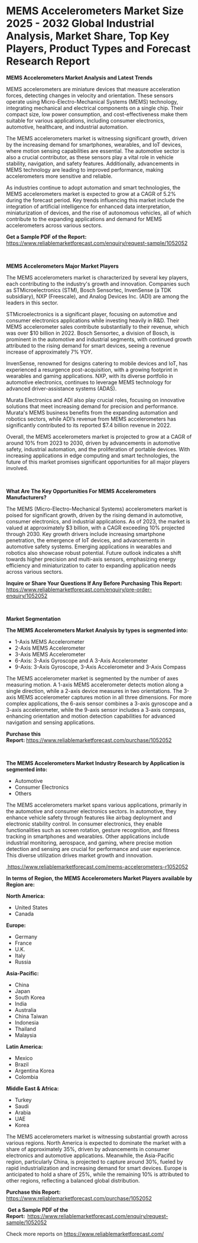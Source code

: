 <p><h1>MEMS Accelerometers Market Size 2025 - 2032 Global Industrial Analysis, Market Share, Top Key Players, Product Types and Forecast Research Report</h1></p><p><strong>MEMS Accelerometers Market Analysis and Latest Trends</strong></p>
<p><p>MEMS accelerometers are miniature devices that measure acceleration forces, detecting changes in velocity and orientation. These sensors operate using Micro-Electro-Mechanical Systems (MEMS) technology, integrating mechanical and electrical components on a single chip. Their compact size, low power consumption, and cost-effectiveness make them suitable for various applications, including consumer electronics, automotive, healthcare, and industrial automation.</p><p>The MEMS accelerometers market is witnessing significant growth, driven by the increasing demand for smartphones, wearables, and IoT devices, where motion sensing capabilities are essential. The automotive sector is also a crucial contributor, as these sensors play a vital role in vehicle stability, navigation, and safety features. Additionally, advancements in MEMS technology are leading to improved performance, making accelerometers more sensitive and reliable.</p><p>As industries continue to adopt automation and smart technologies, the MEMS accelerometers market is expected to grow at a CAGR of 5.2% during the forecast period. Key trends influencing this market include the integration of artificial intelligence for enhanced data interpretation, miniaturization of devices, and the rise of autonomous vehicles, all of which contribute to the expanding applications and demand for MEMS accelerometers across various sectors.</p></p>
<p><strong>Get a Sample PDF of the Report:&nbsp;</strong> <a href="https://www.reliablemarketforecast.com/enquiry/request-sample/1052052?utm_campaign=3178&utm_medium=2&utm_source=Github&utm_content=ia&utm_term=06042025&utm_id=mems-accelerometers">https://www.reliablemarketforecast.com/enquiry/request-sample/1052052</a></p>
<p>&nbsp;</p>
<p><strong>MEMS Accelerometers Major Market Players</strong></p>
<p><p>The MEMS accelerometers market is characterized by several key players, each contributing to the industry's growth and innovation. Companies such as STMicroelectronics (STM), Bosch Sensortec, InvenSense (a TDK subsidiary), NXP (Freescale), and Analog Devices Inc. (ADI) are among the leaders in this sector. </p><p>STMicroelectronics is a significant player, focusing on automotive and consumer electronics applications while investing heavily in R&D. Their MEMS accelerometer sales contribute substantially to their revenue, which was over $10 billion in 2022. Bosch Sensortec, a division of Bosch, is prominent in the automotive and industrial segments, with continued growth attributed to the rising demand for smart devices, seeing a revenue increase of approximately 7% YOY.</p><p>InvenSense, renowned for designs catering to mobile devices and IoT, has experienced a resurgence post-acquisition, with a growing footprint in wearables and gaming applications. NXP, with its diverse portfolio in automotive electronics, continues to leverage MEMS technology for advanced driver-assistance systems (ADAS).</p><p>Murata Electronics and ADI also play crucial roles, focusing on innovative solutions that meet increasing demand for precision and performance. Murata's MEMS business benefits from the expanding automation and robotics sectors, while ADI’s revenue from MEMS accelerometers has significantly contributed to its reported $7.4 billion revenue in 2022.</p><p>Overall, the MEMS accelerometers market is projected to grow at a CAGR of around 10% from 2023 to 2030, driven by advancements in automotive safety, industrial automation, and the proliferation of portable devices. With increasing applications in edge computing and smart technologies, the future of this market promises significant opportunities for all major players involved.</p></p>
<p>&nbsp;</p>
<p><strong>What Are The Key Opportunities For MEMS Accelerometers Manufacturers?</strong></p>
<p><p>The MEMS (Micro-Electro-Mechanical Systems) accelerometers market is poised for significant growth, driven by the rising demand in automotive, consumer electronics, and industrial applications. As of 2023, the market is valued at approximately $3 billion, with a CAGR exceeding 10% projected through 2030. Key growth drivers include increasing smartphone penetration, the emergence of IoT devices, and advancements in automotive safety systems. Emerging applications in wearables and robotics also showcase robust potential. Future outlook indicates a shift towards higher precision and multi-axis sensors, emphasizing energy efficiency and miniaturization to cater to expanding application needs across various sectors.</p></p>
<p><strong>Inquire or Share Your Questions If Any Before Purchasing This Report:</strong> <a href="https://www.reliablemarketforecast.com/enquiry/pre-order-enquiry/1052052?utm_campaign=3178&utm_medium=2&utm_source=Github&utm_content=ia&utm_term=06042025&utm_id=mems-accelerometers">https://www.reliablemarketforecast.com/enquiry/pre-order-enquiry/1052052</a></p>
<p>&nbsp;</p>
<p><strong>Market Segmentation</strong></p>
<p><strong>The MEMS Accelerometers Market Analysis by types is segmented into:</strong></p>
<p><ul><li>1-Axis MEMS Accelerometer</li><li>2-Axis MEMS Accelerometer</li><li>3-Axis MEMS Accelerometer</li><li>6-Axis: 3-Axis Gyroscope and A 3-Axis Accelerometer</li><li>9-Axis: 3-Axis Gyroscope, 3-Axis Accelerometer and 3-Axis Compass</li></ul></p>
<p><p>The MEMS accelerometer market is segmented by the number of axes measuring motion. A 1-axis MEMS accelerometer detects motion along a single direction, while a 2-axis device measures in two orientations. The 3-axis MEMS accelerometer captures motion in all three dimensions. For more complex applications, the 6-axis sensor combines a 3-axis gyroscope and a 3-axis accelerometer, while the 9-axis sensor includes a 3-axis compass, enhancing orientation and motion detection capabilities for advanced navigation and sensing applications.</p></p>
<p><strong>Purchase this Report:&nbsp;</strong><a href="https://www.reliablemarketforecast.com/purchase/1052052?utm_campaign=3178&utm_medium=2&utm_source=Github&utm_content=ia&utm_term=06042025&utm_id=mems-accelerometers">https://www.reliablemarketforecast.com/purchase/1052052</a></p>
<p>&nbsp;</p>
<p><strong>The MEMS Accelerometers Market Industry Research by Application is segmented into:</strong></p>
<p><ul><li>Automotive</li><li>Consumer Electronics</li><li>Others</li></ul></p>
<p><p>The MEMS accelerometers market spans various applications, primarily in the automotive and consumer electronics sectors. In automotive, they enhance vehicle safety through features like airbag deployment and electronic stability control. In consumer electronics, they enable functionalities such as screen rotation, gesture recognition, and fitness tracking in smartphones and wearables. Other applications include industrial monitoring, aerospace, and gaming, where precise motion detection and sensing are crucial for performance and user experience. This diverse utilization drives market growth and innovation.</p></p>
<p><a href="https://www.reliablemarketforecast.com/mems-accelerometers-r1052052?utm_campaign=3178&utm_medium=2&utm_source=Github&utm_content=ia&utm_term=06042025&utm_id=mems-accelerometers">&nbsp;https://www.reliablemarketforecast.com/mems-accelerometers-r1052052</a></p>
<p><strong>In terms of Region, the MEMS Accelerometers Market Players available by Region are:</strong></p>
<p>
    <p> <strong> North America: </strong>
        <ul>
            <li>United States</li>
            <li>Canada</li>
        </ul>
        </p> 
    <p> <strong> Europe: </strong>
        <ul>
            <li>Germany</li>
            <li>France</li>
            <li>U.K.</li>
            <li>Italy</li>
            <li>Russia</li>
        </ul>
        </p> 
    <p> <strong> Asia-Pacific: </strong>
        <ul>
            <li>China</li>
            <li>Japan</li>
            <li>South Korea</li>
            <li>India</li>
            <li>Australia</li>
            <li>China Taiwan</li>
            <li>Indonesia</li>
            <li>Thailand</li>
            <li>Malaysia</li>
        </ul>
        </p> 
    <p> <strong> Latin America: </strong>
        <ul>
            <li>Mexico</li>
            <li>Brazil</li>
            <li>Argentina Korea</li>
            <li>Colombia</li>
        </ul>
        </p> 
    <p> <strong> Middle East & Africa: </strong>
        <ul>
            <li>Turkey</li>
            <li>Saudi</li>
            <li>Arabia</li>
            <li>UAE</li>
            <li>Korea</li>
        </ul>
    </p>
    </p>
<p><p>The MEMS accelerometers market is witnessing substantial growth across various regions. North America is expected to dominate the market with a share of approximately 35%, driven by advancements in consumer electronics and automotive applications. Meanwhile, the Asia-Pacific region, particularly China, is projected to capture around 30%, fueled by rapid industrialization and increasing demand for smart devices. Europe is anticipated to hold a share of 25%, while the remaining 10% is attributed to other regions, reflecting a balanced global distribution.</p></p>
<p><strong>Purchase this Report: </strong><a href="https://www.reliablemarketforecast.com/purchase/1052052?utm_campaign=3178&utm_medium=2&utm_source=Github&utm_content=ia&utm_term=06042025&utm_id=mems-accelerometers">https://www.reliablemarketforecast.com/purchase/1052052</a></p>
<p>&nbsp;<strong>Get a Sample PDF of the Report:&nbsp;&nbsp;</strong><a href="https://www.reliablemarketforecast.com/enquiry/request-sample/1052052?utm_campaign=3178&utm_medium=2&utm_source=Github&utm_content=ia&utm_term=06042025&utm_id=mems-accelerometers">https://www.reliablemarketforecast.com/enquiry/request-sample/1052052</a></p>
<p><strong></strong></p>
<p>Check more reports on <a href="https://www.reliablemarketforecast.com/?utm_campaign=3178&utm_medium=2&utm_source=Github&utm_content=ia&utm_term=06042025&utm_id=mems-accelerometers">https://www.reliablemarketforecast.com/</a></p>
